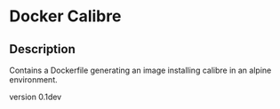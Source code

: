 # Docker Calibre #
## Description ##
Contains a Dockerfile generating an image installing calibre in an alpine environment.

version 0.1dev
